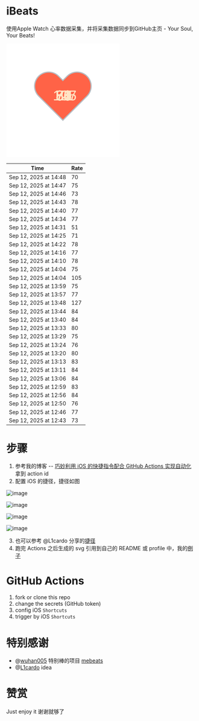 # iBeats
使用Apple Watch 心率数据采集，并将采集数据同步到GitHub主页 - Your Soul, Your Beats!

![](./files/heart.svg)

<!--START_SECTION:my_heart_rate-->
| Time | Rate | 
 | ---- | ---- | 
| Sep 12, 2025 at 14:48 | 70 |
| Sep 12, 2025 at 14:47 | 75 |
| Sep 12, 2025 at 14:46 | 73 |
| Sep 12, 2025 at 14:43 | 78 |
| Sep 12, 2025 at 14:40 | 77 |
| Sep 12, 2025 at 14:34 | 77 |
| Sep 12, 2025 at 14:31 | 51 |
| Sep 12, 2025 at 14:25 | 71 |
| Sep 12, 2025 at 14:22 | 78 |
| Sep 12, 2025 at 14:16 | 77 |
| Sep 12, 2025 at 14:10 | 78 |
| Sep 12, 2025 at 14:04 | 75 |
| Sep 12, 2025 at 14:04 | 105 |
| Sep 12, 2025 at 13:59 | 75 |
| Sep 12, 2025 at 13:57 | 77 |
| Sep 12, 2025 at 13:48 | 127 |
| Sep 12, 2025 at 13:44 | 84 |
| Sep 12, 2025 at 13:40 | 84 |
| Sep 12, 2025 at 13:33 | 80 |
| Sep 12, 2025 at 13:29 | 75 |
| Sep 12, 2025 at 13:24 | 76 |
| Sep 12, 2025 at 13:20 | 80 |
| Sep 12, 2025 at 13:13 | 83 |
| Sep 12, 2025 at 13:11 | 84 |
| Sep 12, 2025 at 13:06 | 84 |
| Sep 12, 2025 at 12:59 | 83 |
| Sep 12, 2025 at 12:56 | 84 |
| Sep 12, 2025 at 12:50 | 76 |
| Sep 12, 2025 at 12:46 | 77 |
| Sep 12, 2025 at 12:43 | 73 |

<!--END_SECTION:my_heart_rate-->

# 步骤
1. 参考我的博客 -- [巧妙利用 iOS 的快捷指令配合 GitHub Actions 实现自动化](https://github.com/yihong0618/gitblog/issues/198) 拿到 action id
2. 配置 iOS 的捷径，捷径如图

![image](https://user-images.githubusercontent.com/15976103/122154218-0db0b480-ce97-11eb-93bb-5aec07c558dc.png)

![image](https://user-images.githubusercontent.com/15976103/122154236-186b4980-ce97-11eb-8e4b-70551a0391ae.png)

![image](https://user-images.githubusercontent.com/15976103/122154268-2d47dd00-ce97-11eb-902e-3acf292265a9.png)

![image](https://user-images.githubusercontent.com/15976103/122174055-fa144680-ceb4-11eb-9be2-3eb83cd516f7.png)

3. 也可以参考 @L1cardo 分享的[捷径](https://www.icloud.com/shortcuts/6ab6047b459c41ad822ad6b94b1c03d4)
4. 跑完 Actions 之后生成的 svg 引用到自己的 README 或 profile 中，我的[例子](https://github.com/yihong0618) 

# GitHub Actions

1. fork or clone this repo
2. change the secrets (GitHub token)
3. config iOS `Shortcuts` 
4. trigger by iOS `Shortcuts`

# 特别感谢
- @[wuhan005](https://github.com/wuhan005) 特别棒的项目 [mebeats](https://github.com/wuhan005/mebeats)
- @[L1cardo](https://github.com/L1cardo) idea

# 赞赏
Just enjoy it
谢谢就够了
